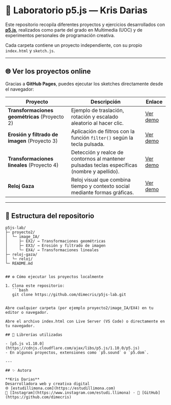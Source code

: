 # 🎨 Laboratorio p5.js — Kris Darias

Este repositorio recopila diferentes proyectos y ejercicios desarrollados con **[p5.js](https://p5js.org/)**, realizados como parte del grado en Multimedia (UOC) y de experimentos personales de programación creativa.

Cada carpeta contiene un proyecto independiente, con su propio `index.html` y `sketch.js`.

---

## 🌐 Ver los proyectos online

Gracias a **GitHub Pages**, puedes ejecutar los sketches directamente desde el navegador:

| Proyecto | Descripción | Enlace |
|-----------|--------------|--------|
| **Transformaciones geométricas** (Proyecto 2) | Ejemplo de traslación, rotación y escalado aleatorio al hacer clic. | [Ver demo](proyecto2/image_IA/EX2) |
| **Erosión y filtrado de imagen** (Proyecto 3) | Aplicación de filtros con la función `filter()` según la tecla pulsada. | [Ver demo](proyecto2/image_IA/EX3) |
| **Transformaciones lineales** (Proyecto 4) | Detección y realce de contornos al mantener pulsadas teclas específicas (nombre y apellido). | [Ver demo](proyecto2/image_IA/EX4) |
| **Reloj Gaza** | Reloj visual que combina tiempo y contexto social mediante formas gráficas. | [Ver demo](reloj/reloj-main) |

---
## 📁 Estructura del repositorio

```text
p5js-lab/
├─ proyecto2/
│  └─ image_IA/
│     ├─ EX2/ → Transformaciones geométricas
│     ├─ EX3/ → Erosión y filtrado de imagen
│     └─ EX4/ → Transformaciones lineales
├─ reloj-gaza/
│  └─ reloj/
└─ README.md


## ⚙️ Cómo ejecutar los proyectos localmente

1. Clona este repositorio:
   ```bash
   git clone https://github.com/dimecris/p5js-lab.git


Abre cualquier carpeta (por ejemplo proyecto2/image_IA/EX4) en tu editor o navegador.

Abre el archivo index.html con Live Server (VS Code) o directamente en tu navegador.

## 🧩 Librerías utilizadas

- [p5.js v1.10.0](https://cdnjs.cloudflare.com/ajax/libs/p5.js/1.10.0/p5.js)
- En algunos proyectos, extensiones como `p5.sound` o `p5.dom`.

---

## ✨ Autora

**Kris Darias**  
Desarrolladora web y creativa digital  
🌐 [estudillimona.com](https://estudillimona.com)  
📸 [Instagram](https://www.instagram.com/estudi.llimona) · 🐙 [GitHub](https://github.com/dimecris)


